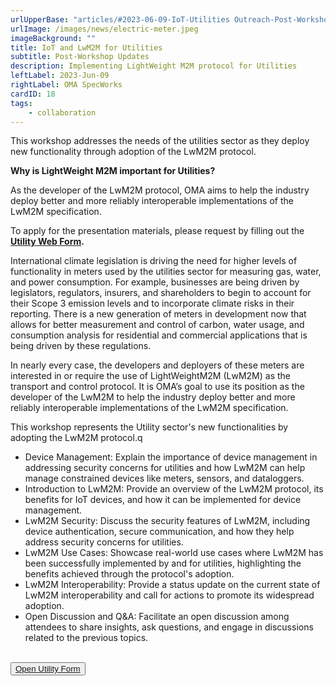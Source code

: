```yaml
---
urlUpperBase: "articles/#2023-06-09-IoT-Utilities Outreach-Post-Workshop"
urlImage: /images/news/electric-meter.jpeg
imageBackground: ""
title: IoT and LwM2M for Utilities
subtitle: Post-Workshop Updates
description: Implementing LightWeight M2M protocol for Utilities
leftLabel: 2023-Jun-09
rightLabel: OMA SpecWorks
cardID: 18
tags: 
    - collaboration
---
```


This workshop addresses the needs of the utilities sector as they deploy new functionality through adoption of the LwM2M protocol.

**Why is LightWeight M2M important for Utilities?**

As the developer of the LwM2M protocol, OMA aims to help the industry deploy better and more reliably interoperable implementations of the LwM2M specification. 

To apply for the presentation materials, please request by filling out the **[Utility Web Form](http://21247113.hs-sites.com/iot-for-utilities-workshop-1).**

<!--more-->

International climate legislation is driving the need for higher levels of functionality in meters used by the utilities sector for measuring gas, water, and power consumption.  For example, businesses are being driven by legislators, regulators, insurers, and shareholders to begin to account for their Scope 3 emission levels and to incorporate climate risks in their reporting.  There is a new generation of meters in development now that allows for better measurement and control of carbon, water usage, and consumption analysis for residential and commercial applications that is being driven by these regulations.

In nearly every case, the developers and deployers of these meters are interested in or require the use of LightWeightM2M (LwM2M) as the transport and control protocol.  It is OMA’s goal to use its position as the developer of the LwM2M to help the industry deploy better and more reliably interoperable implementations of the LwM2M specification. 

This workshop represents the Utility sector's new functionalities by adopting the LwM2M protocol.q
- Device Management: Explain the importance of device management in addressing security concerns for utilities and how LwM2M can help manage constrained devices like meters, sensors, and dataloggers.
- Introduction to LwM2M: Provide an overview of the LwM2M protocol, its benefits for IoT devices, and how it can be implemented for device management.
- LwM2M Security: Discuss the security features of LwM2M, including device authentication, secure communication, and how they help address security concerns for utilities.
- LwM2M Use Cases: Showcase real-world use cases where LwM2M has been successfully implemented by and for utilities, highlighting the benefits achieved through the protocol's adoption.
- LwM2M Interoperability: Provide a status update on the current state of LwM2M interoperability and call for actions to promote its widespread adoption.
- Open Discussion and Q&A: Facilitate an open discussion among attendees to share insights, ask questions, and engage in discussions related to the previous topics.

 </br>
      <button><a  href="https://www.dofactory.com/html/buttons">Open Utility Form</a></button>
 </br>